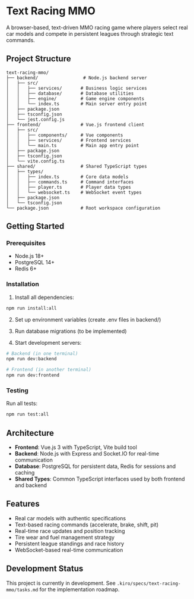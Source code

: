# Text Racing MMO

A browser-based, text-driven MMO racing game where players select real car models and compete in persistent leagues through strategic text commands.

## Project Structure

```
text-racing-mmo/
├── backend/                 # Node.js backend server
│   ├── src/
│   │   ├── services/       # Business logic services
│   │   ├── database/       # Database utilities
│   │   ├── engine/         # Game engine components
│   │   └── index.ts        # Main server entry point
│   ├── package.json
│   ├── tsconfig.json
│   └── jest.config.js
├── frontend/               # Vue.js frontend client
│   ├── src/
│   │   ├── components/     # Vue components
│   │   ├── services/       # Frontend services
│   │   └── main.ts         # Main app entry point
│   ├── package.json
│   ├── tsconfig.json
│   └── vite.config.ts
├── shared/                 # Shared TypeScript types
│   ├── types/
│   │   ├── index.ts        # Core data models
│   │   ├── commands.ts     # Command interfaces
│   │   ├── player.ts       # Player data types
│   │   └── websocket.ts    # WebSocket event types
│   ├── package.json
│   └── tsconfig.json
└── package.json            # Root workspace configuration
```

## Getting Started

### Prerequisites
- Node.js 18+ 
- PostgreSQL 14+
- Redis 6+

### Installation

1. Install all dependencies:
```bash
npm run install:all
```

2. Set up environment variables (create .env files in backend/)

3. Run database migrations (to be implemented)

4. Start development servers:
```bash
# Backend (in one terminal)
npm run dev:backend

# Frontend (in another terminal)  
npm run dev:frontend
```

### Testing

Run all tests:
```bash
npm run test:all
```

## Architecture

- **Frontend**: Vue.js 3 with TypeScript, Vite build tool
- **Backend**: Node.js with Express and Socket.IO for real-time communication
- **Database**: PostgreSQL for persistent data, Redis for sessions and caching
- **Shared Types**: Common TypeScript interfaces used by both frontend and backend

## Features

- Real car models with authentic specifications
- Text-based racing commands (accelerate, brake, shift, pit)
- Real-time race updates and position tracking
- Tire wear and fuel management strategy
- Persistent league standings and race history
- WebSocket-based real-time communication

## Development Status

This project is currently in development. See `.kiro/specs/text-racing-mmo/tasks.md` for the implementation roadmap.